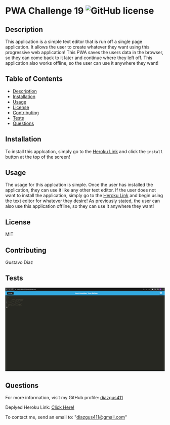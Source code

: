 # PWA Challenge 19                        ![GitHub license](https://img.shields.io/badge/license-MIT-blue.svg)

## Description

This application is a simple text editor that is run off a single page application. It allows the user to create whatever they want using this progressive web application! This PWA saves the users data in the browser, so they can come back to it later and continue where they left off. This application also works offline, so the user can use it anywhere they want!
## Table of Contents

- [Description](#description)
- [Installation](#installation)
- [Usage](#usage)
- [License](#license)
- [Contributing](#contributing)
- [Tests](#tests)
- [Questions](#questions)

## Installation

To install this applcation, simply go to the [Heroku Link](https://chall19-dfd8c2ff224a.herokuapp.com/) and click the `install` button at the top of the screen!

## Usage

The usage for this applcation is simple. Once the user has installed the application, they can use it like any other text editor. If the user does not want to install the application, simply go to the [Heroku Link](https://chall19-dfd8c2ff224a.herokuapp.com/) and begin using the text editor for whatever they desire! As previously stated, the user can also use this application offline, so they can use it anywhere they want!

## License

MIT

## Contributing

Gustavo Diaz

## Tests
![alt text](./assets/PWATest.png)

## Questions

For more information, visit my GitHub profile: [diazgus411](https://github.com/diazgus411/PWA)

Deplyed Heroku Link: [Click Here!](https://chall19-dfd8c2ff224a.herokuapp.com/)

To contact me, send an email to: "diazgus411@gmail.com"